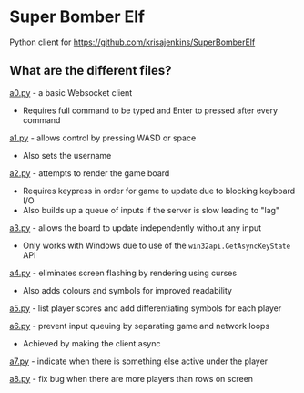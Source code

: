 # Super Bomber Elf

Python client for https://github.com/krisajenkins/SuperBomberElf

## What are the different files?

[a0.py](a0.py) - a basic Websocket client

* Requires full command to be typed and Enter to pressed after every command

[a1.py](a1.py) - allows control by pressing WASD or space

* Also sets the username

[a2.py](a2.py) - attempts to render the game board

* Requires keypress in order for game to update due to blocking keyboard I/O
* Also builds up a queue of inputs if the server is slow leading to "lag"

[a3.py](a3.py) - allows the board to update independently without any input

* Only works with Windows due to use of the `win32api.GetAsyncKeyState` API

[a4.py](a4.py) - eliminates screen flashing by rendering using curses

* Also adds colours and symbols for improved readability

[a5.py](a5.py) - list player scores and add differentiating symbols for each player

[a6.py](a6.py) - prevent input queuing by separating game and network loops

* Achieved by making the client async

[a7.py](a7.py) - indicate when there is something else active under the player

[a8.py](a8.py) - fix bug when there are more players than rows on screen
